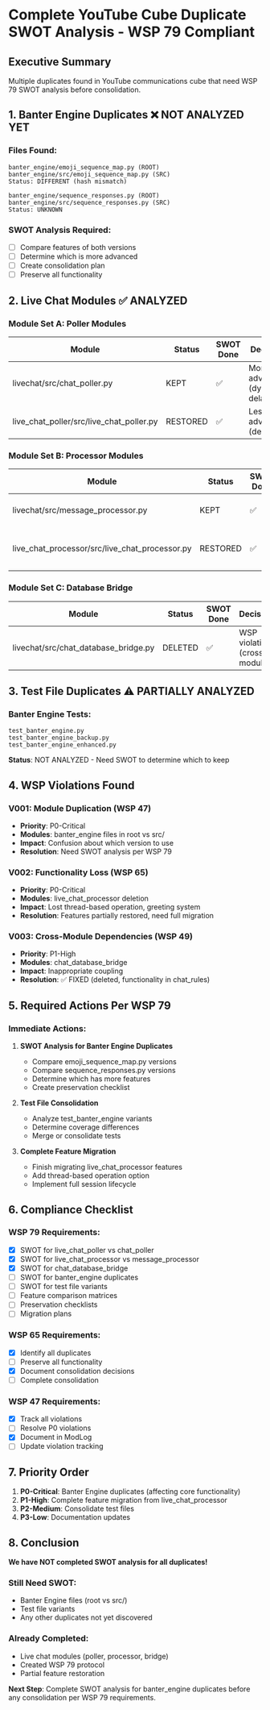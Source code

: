 # Complete YouTube Cube Duplicate SWOT Analysis - WSP 79 Compliant

## Executive Summary
Multiple duplicates found in YouTube communications cube that need WSP 79 SWOT analysis before consolidation.

## 1. Banter Engine Duplicates ❌ NOT ANALYZED YET

### Files Found:
```
banter_engine/emoji_sequence_map.py (ROOT)
banter_engine/src/emoji_sequence_map.py (SRC)
Status: DIFFERENT (hash mismatch)

banter_engine/sequence_responses.py (ROOT)
banter_engine/src/sequence_responses.py (SRC)
Status: UNKNOWN
```

### SWOT Analysis Required:
- [ ] Compare features of both versions
- [ ] Determine which is more advanced
- [ ] Create consolidation plan
- [ ] Preserve all functionality

## 2. Live Chat Modules ✅ ANALYZED

### Module Set A: Poller Modules
| Module | Status | SWOT Done | Decision |
|--------|--------|-----------|----------|
| livechat/src/chat_poller.py | KEPT | ✅ | More advanced (dynamic delays) |
| live_chat_poller/src/live_chat_poller.py | RESTORED | ✅ | Less advanced (deleted) |

### Module Set B: Processor Modules  
| Module | Status | SWOT Done | Decision |
|--------|--------|-----------|----------|
| livechat/src/message_processor.py | KEPT | ✅ | Less advanced (mistake!) |
| live_chat_processor/src/live_chat_processor.py | RESTORED | ✅ | More advanced (should keep) |

### Module Set C: Database Bridge
| Module | Status | SWOT Done | Decision |
|--------|--------|-----------|----------|
| livechat/src/chat_database_bridge.py | DELETED | ✅ | WSP violation (cross-module) |

## 3. Test File Duplicates ⚠️ PARTIALLY ANALYZED

### Banter Engine Tests:
```
test_banter_engine.py
test_banter_engine_backup.py  
test_banter_engine_enhanced.py
```
**Status**: NOT ANALYZED - Need SWOT to determine which to keep

## 4. WSP Violations Found

### V001: Module Duplication (WSP 47)
- **Priority**: P0-Critical
- **Modules**: banter_engine files in root vs src/
- **Impact**: Confusion about which version to use
- **Resolution**: Need SWOT analysis per WSP 79

### V002: Functionality Loss (WSP 65)
- **Priority**: P0-Critical  
- **Modules**: live_chat_processor deletion
- **Impact**: Lost thread-based operation, greeting system
- **Resolution**: Features partially restored, need full migration

### V003: Cross-Module Dependencies (WSP 49)
- **Priority**: P1-High
- **Modules**: chat_database_bridge
- **Impact**: Inappropriate coupling
- **Resolution**: ✅ FIXED (deleted, functionality in chat_rules)

## 5. Required Actions Per WSP 79

### Immediate Actions:
1. **SWOT Analysis for Banter Engine Duplicates**
   - Compare emoji_sequence_map.py versions
   - Compare sequence_responses.py versions
   - Determine which has more features
   - Create preservation checklist

2. **Test File Consolidation**
   - Analyze test_banter_engine variants
   - Determine coverage differences
   - Merge or consolidate tests

3. **Complete Feature Migration**
   - Finish migrating live_chat_processor features
   - Add thread-based operation option
   - Implement full session lifecycle

## 6. Compliance Checklist

### WSP 79 Requirements:
- [x] SWOT for live_chat_poller vs chat_poller
- [x] SWOT for live_chat_processor vs message_processor
- [x] SWOT for chat_database_bridge
- [ ] SWOT for banter_engine duplicates
- [ ] SWOT for test file variants
- [ ] Feature comparison matrices
- [ ] Preservation checklists
- [ ] Migration plans

### WSP 65 Requirements:
- [x] Identify all duplicates
- [ ] Preserve all functionality
- [x] Document consolidation decisions
- [ ] Complete consolidation

### WSP 47 Requirements:
- [x] Track all violations
- [ ] Resolve P0 violations
- [x] Document in ModLog
- [ ] Update violation tracking

## 7. Priority Order

1. **P0-Critical**: Banter Engine duplicates (affecting core functionality)
2. **P1-High**: Complete feature migration from live_chat_processor
3. **P2-Medium**: Consolidate test files
4. **P3-Low**: Documentation updates

## 8. Conclusion

**We have NOT completed SWOT analysis for all duplicates!**

### Still Need SWOT:
- Banter Engine files (root vs src/)
- Test file variants
- Any other duplicates not yet discovered

### Already Completed:
- Live chat modules (poller, processor, bridge)
- Created WSP 79 protocol
- Partial feature restoration

**Next Step**: Complete SWOT analysis for banter_engine duplicates before any consolidation per WSP 79 requirements.